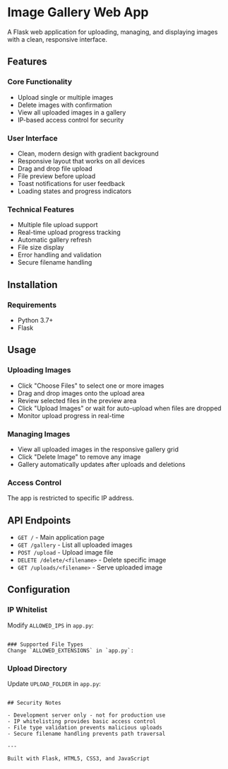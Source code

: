 # Image Gallery Web App

A Flask web application for uploading, managing, and displaying images with a clean, responsive interface.

## Features

### Core Functionality
- Upload single or multiple images
- Delete images with confirmation
- View all uploaded images in a gallery
- IP-based access control for security

### User Interface
- Clean, modern design with gradient background
- Responsive layout that works on all devices
- Drag and drop file upload
- File preview before upload
- Toast notifications for user feedback
- Loading states and progress indicators

### Technical Features
- Multiple file upload support
- Real-time upload progress tracking
- Automatic gallery refresh
- File size display
- Error handling and validation
- Secure filename handling

## Installation

### Requirements
- Python 3.7+
- Flask


## Usage

### Uploading Images
- Click "Choose Files" to select one or more images
- Drag and drop images onto the upload area
- Review selected files in the preview area
- Click "Upload Images" or wait for auto-upload when files are dropped
- Monitor upload progress in real-time

### Managing Images
- View all uploaded images in the responsive gallery grid
- Click "Delete Image" to remove any image
- Gallery automatically updates after uploads and deletions

### Access Control
The app is restricted to specific IP address.


## API Endpoints

- `GET /` - Main application page
- `GET /gallery` - List all uploaded images
- `POST /upload` - Upload image file
- `DELETE /delete/<filename>` - Delete specific image
- `GET /uploads/<filename>` - Serve uploaded image

## Configuration

### IP Whitelist
Modify `ALLOWED_IPS` in `app.py`:
```

### Supported File Types
Change `ALLOWED_EXTENSIONS` in `app.py`:
```

### Upload Directory
Update `UPLOAD_FOLDER` in `app.py`:
```

## Security Notes

- Development server only - not for production use
- IP whitelisting provides basic access control
- File type validation prevents malicious uploads
- Secure filename handling prevents path traversal

---

Built with Flask, HTML5, CSS3, and JavaScript
